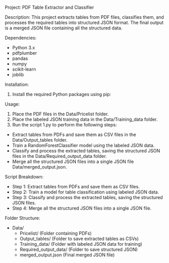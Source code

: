 Project: PDF Table Extractor and Classifier

Description:
This project extracts tables from PDF files, classifies them, and processes the required tables into structured JSON format. The final output is a merged JSON file containing all the structured data.

Dependencies:
- Python 3.x
- pdfplumber
- pandas
- numpy
- scikit-learn
- joblib

Installation:
1. Install the required Python packages using pip:

Usage:
1. Place the PDF files in the Data/Pricelist folder.
2. Place the labeled JSON training data in the Data/Training_data folder.
3. Run the script 1.py to perform the following steps:
- Extract tables from PDFs and save them as CSV files in the Data/Output_tables folder.
- Train a RandomForestClassifier model using the labeled JSON data.
- Classify and process the extracted tables, saving the structured JSON files in the Data/Required_output_data folder.
- Merge all the structured JSON files into a single JSON file Data/merged_output.json.

Script Breakdown:
- Step 1: Extract tables from PDFs and save them as CSV files.
- Step 2: Train a model for table classification using labeled JSON data.
- Step 3: Classify and process the extracted tables, saving the structured JSON files.
- Step 4: Merge all the structured JSON files into a single JSON file.

Folder Structure:
- Data/
  - Pricelist/ (Folder containing PDFs)
  - Output_tables/ (Folder to save extracted tables as CSVs)
  - Training_data/ (Folder with labeled JSON data for training)
  - Required_output_data/ (Folder to save structured JSON)
  - merged_output.json (Final merged JSON file)

